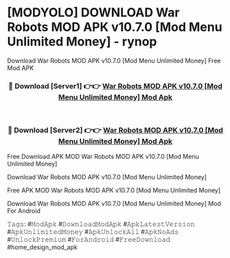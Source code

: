 # [MODYOLO] DOWNLOAD War Robots MOD APK v10.7.0 [Mod Menu Unlimited Money] - rynop
Download War Robots MOD APK v10.7.0 [Mod Menu Unlimited Money] Free Mod APK

<div align="center">
<h3>🔴 Download [Server1] 👉👉 <a href="https://apk-comot.site?title=War_Robots_MOD_APK_v10.7.0_[Mod_Menu_Unlimited_Money]">War Robots MOD APK v10.7.0 [Mod Menu Unlimited Money] Mod Apk</a></h3><br>

<h3>🔴 Download [Server2] 👉👉 <a href="https://apk-comot.site?title=War_Robots_MOD_APK_v10.7.0_[Mod_Menu_Unlimited_Money]">War Robots MOD APK v10.7.0 [Mod Menu Unlimited Money] Mod Apk</a></h3>
</div>


Free Download APK MOD War Robots MOD APK v10.7.0 [Mod Menu Unlimited Money]

Download War Robots MOD APK v10.7.0 [Mod Menu Unlimited Money] 

Free APK MOD War Robots MOD APK v10.7.0 [Mod Menu Unlimited Money] 

Download War Robots MOD APK v10.7.0 [Mod Menu Unlimited Money] Mod For Android

𝚃𝚊𝚐𝚜: #𝙼𝚘𝚍𝙰𝚙𝚔 #𝙳𝚘𝚠𝚗𝚕𝚘𝚊𝚍𝙼𝚘𝚍𝙰𝚙𝚔 #𝙰𝚙𝚔𝙻𝚊𝚝𝚎𝚜𝚝𝚅𝚎𝚛𝚜𝚒𝚘𝚗 #𝙰𝚙𝚔𝚄𝚗𝚕𝚒𝚖𝚒𝚝𝚎𝚍𝙼𝚘𝚗𝚎𝚢 #𝙰𝚙𝚔𝚄𝚗𝚕𝚘𝚌𝚔𝙰𝚕𝚕 #𝙰𝚙𝚔𝙽𝚘𝙰𝚍𝚜 #𝚄𝚗𝚕𝚘𝚌𝚔𝙿𝚛𝚎𝚖𝚒𝚞𝚖 #𝙵𝚘𝚛𝙰𝚗𝚍𝚛𝚘𝚒𝚍 #𝙵𝚛𝚎𝚎𝙳𝚘𝚠𝚗𝚕𝚘𝚊𝚍 #home_design_mod_apk